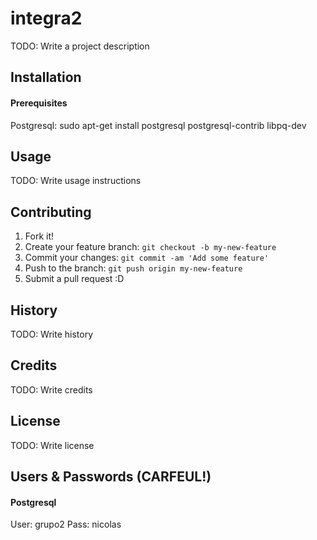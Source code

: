 # integra2
TODO: Write a project description
## Installation
#### Prerequisites
Postgresql: sudo apt-get install postgresql postgresql-contrib libpq-dev
## Usage
TODO: Write usage instructions
## Contributing
1. Fork it!
2. Create your feature branch: `git checkout -b my-new-feature`
3. Commit your changes: `git commit -am 'Add some feature'`
4. Push to the branch: `git push origin my-new-feature`
5. Submit a pull request :D

## History
TODO: Write history
## Credits
TODO: Write credits
## License
TODO: Write license
## Users & Passwords (CARFEUL!)
#### Postgresql
User: grupo2
Pass: nicolas
